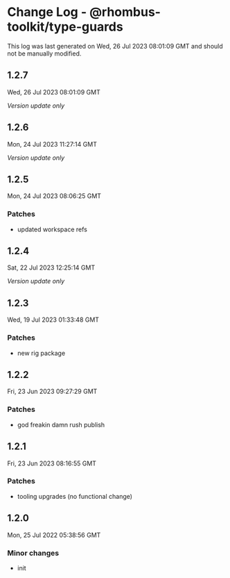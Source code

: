 # Change Log - @rhombus-toolkit/type-guards

This log was last generated on Wed, 26 Jul 2023 08:01:09 GMT and should not be manually modified.

## 1.2.7
Wed, 26 Jul 2023 08:01:09 GMT

_Version update only_

## 1.2.6
Mon, 24 Jul 2023 11:27:14 GMT

_Version update only_

## 1.2.5
Mon, 24 Jul 2023 08:06:25 GMT

### Patches

- updated workspace refs

## 1.2.4
Sat, 22 Jul 2023 12:25:14 GMT

_Version update only_

## 1.2.3
Wed, 19 Jul 2023 01:33:48 GMT

### Patches

- new rig package

## 1.2.2
Fri, 23 Jun 2023 09:27:29 GMT

### Patches

- god freakin damn rush publish

## 1.2.1
Fri, 23 Jun 2023 08:16:55 GMT

### Patches

- tooling upgrades (no functional change)

## 1.2.0
Mon, 25 Jul 2022 05:38:56 GMT

### Minor changes

- init

